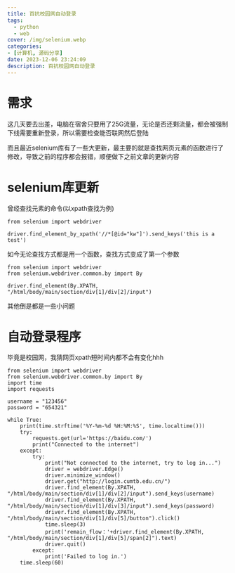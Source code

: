 ```yaml
---
title: 百抗校园网自动登录
tags:
  - python
  - web
cover: /img/selenium.webp
categories:
- [计算机, 源码分享]
date: 2023-12-06 23:24:09
description: 百抗校园网自动登录
---
```

# 需求
这几天要去出差，电脑在宿舍只要用了25G流量，无论是否还剩流量，都会被强制下线需要重新登录，所以需要检查能否联网然后登陆

而且最近selenium库有了一些大更新，最主要的就是查找网页元素的函数进行了修改，导致之前的程序都会报错，顺便做下之前文章的更新内容

# selenium库更新
曾经查找元素的命令(以xpath查找为例)
```
from selenium import webdriver

driver.find_element_by_xpath('//*[@id="kw"]').send_keys('this is a test')
```
如今无论查找方式都是用一个函数，查找方式变成了第一个参数
```
from selenium import webdriver
from selenium.webdriver.common.by import By

driver.find_element(By.XPATH, "/html/body/main/section/div[1]/div[2]/input")
```
其他倒是都是一些小问题
# 自动登录程序
毕竟是校园网，我猜网页xpath短时间内都不会有变化hhh
```
from selenium import webdriver
from selenium.webdriver.common.by import By
import time
import requests

username = "123456"
password = "654321"

while True:
    print(time.strftime('%Y-%m-%d %H:%M:%S', time.localtime()))
    try:
        requests.get(url='https://baidu.com/')
        print("Connected to the internet")
    except:
        try:
            print("Not connected to the internet, try to log in...")
            driver = webdriver.Edge()
            driver.minimize_window()
            driver.get("http://login.cumtb.edu.cn/")
            driver.find_element(By.XPATH, "/html/body/main/section/div[1]/div[2]/input").send_keys(username)
            driver.find_element(By.XPATH, "/html/body/main/section/div[1]/div[3]/input").send_keys(password)
            driver.find_element(By.XPATH, "/html/body/main/section/div[1]/div[5]/button").click()
            time.sleep(3)
            print('remain_flow：'+driver.find_element(By.XPATH, "/html/body/main/section/div[1]/div[5]/span[2]").text)
            driver.quit()
        except:
            print('Failed to log in.')
    time.sleep(60)

```

